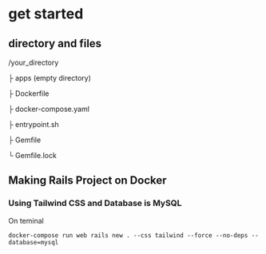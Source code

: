 # get started
## directory and files
/your_directory

├ apps (empty directory)

├ Dockerfile

├ docker-compose.yaml

├ entrypoint.sh

├ Gemfile

└ Gemfile.lock
## Making Rails Project on Docker
### Using Tailwind CSS and Database is MySQL
On teminal
```
docker-compose run web rails new . --css tailwind --force --no-deps --database=mysql
```
